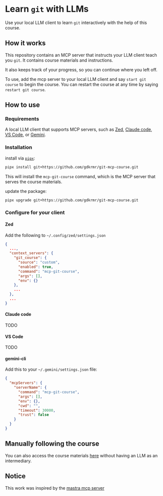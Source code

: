 # Learn `git` with LLMs

Use your local LLM client to learn `git` interactively with the help of this course.

## How it works

This repository contains an MCP server that instructs your LLM client teach you `git`. It contains course materials and instructions.

It also keeps track of your progress, so you can continue where you left off.

To use, add the mcp server to your local LLM client and say `start git course` to begin the course. You can restart the course at any time by saying `restart git course`.

## How to use

### Requirements

A local LLM client that supports MCP servers, such as [Zed](https://zed.dev), [Claude code](https://claude.ai), [VS Code](https://code.visualstudio.com), or [Gemini](https://ai.google.dev/gemini).

### Installation

install via [`pipx`](https://pipx.pypa.io/latest/installation):

```bash
pipx install git+https://github.com/gdkrmr/git-mcp-course.git
```

This will install the `mcp-git-course` command, which is the MCP server that serves the course materials.

update the package:

```bash
pipx upgrade git+https://github.com/gdkrmr/git-mcp-course.git
```

### Configure for your client
#### Zed
Add the following to `~/.config/zed/settings.json`
```json
{
  ...,
  "context_servers": {
    "git_course": {
      "source": "custom",
      "enabled": true,
      "command": "mcp-git-course",
      "args": [],
      "env": {}
    },
    ...
  },
  ...
}
```

#### Claude code
TODO
#### VS Code
TODO
#### gemini-cli

Add this to your `~/.gemini/settings.json` file:

```json
{
  "mcpServers": {
    "serverName": {
      "command": "mcp-git-course",
      "args": [],
      "env": {},
      "cwd": "",
      "timeout": 30000,
      "trust": false
    }
  }
}
```

## Manually following the course

You can also access the course materials [here](https://github.com/gdkrmr/git-mcp/tree/master/src/mcp_git/resources/lessons) without having an LLM as an intermediary.

## Notice

This work was inspired by the [mastra mcp server](https://github.com/mastra-ai)
